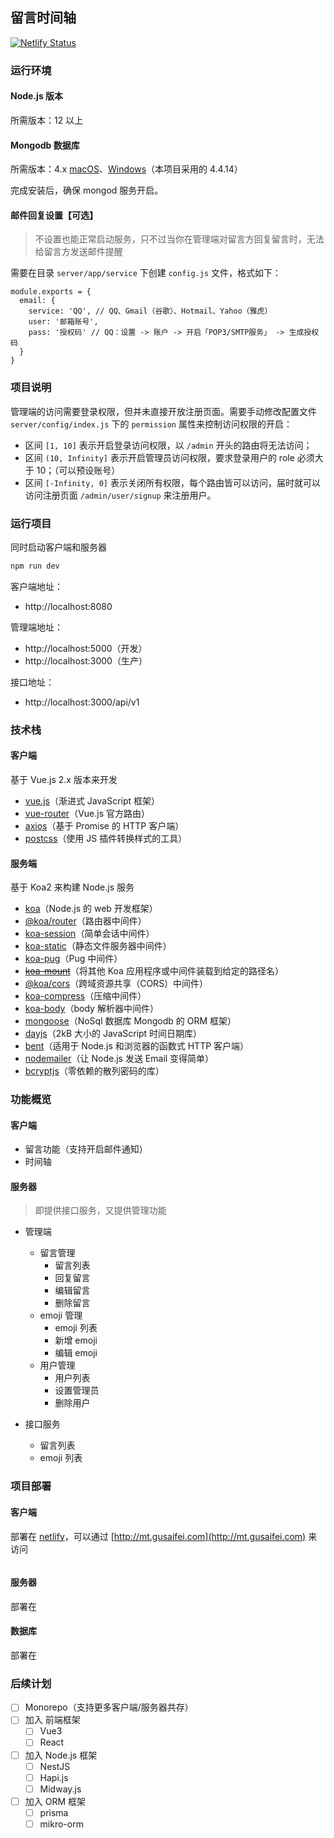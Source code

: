 ## 留言时间轴

[![Netlify Status](https://api.netlify.com/api/v1/badges/caa159e5-26d0-4f97-b7ca-b5b0164b8fd9/deploy-status)](https://app.netlify.com/sites/frolicking-kataifi-7de522/deploys)

### 运行环境

#### Node.js 版本

所需版本：12 以上

#### Mongodb 数据库

所需版本：4.x [macOS](https://www.mongodb.com/docs/v4.4/tutorial/install-mongodb-on-os-x/)、[Windows](https://www.mongodb.com/docs/v4.4/tutorial/install-mongodb-on-windows/)（本项目采用的 4.4.14）

完成安装后，确保 mongod 服务开启。

#### 邮件回复设置【可选】

> 不设置也能正常启动服务，只不过当你在管理端对留言方回复留言时，无法给留言方发送邮件提醒

需要在目录 `server/app/service` 下创建 `config.js` 文件，格式如下：

```node
module.exports = {
  email: {
    service: 'QQ', // QQ、Gmail（谷歌）、Hotmail、Yahoo（雅虎）
    user: '邮箱账号',
    pass: '授权码' // QQ：设置 -> 账户 -> 开启「POP3/SMTP服务」 -> 生成授权码
  }
}
```

### 项目说明

管理端的访问需要登录权限，但并未直接开放注册页面。需要手动修改配置文件 `server/config/index.js` 下的 `permission` 属性来控制访问权限的开启：

- 区间 `[1, 10]` 表示开启登录访问权限，以 `/admin` 开头的路由将无法访问；
- 区间 `(10, Infinity]` 表示开启管理员访问权限，要求登录用户的 role 必须大于 10；（可以预设账号）
- 区间 `[-Infinity, 0]` 表示关闭所有权限，每个路由皆可以访问，届时就可以访问注册页面 `/admin/user/signup` 来注册用户。

### 运行项目

同时启动客户端和服务器

```bash
npm run dev
```

客户端地址：

  - http://localhost:8080

管理端地址：

  - http://localhost:5000（开发）
  - http://localhost:3000（生产）

接口地址：

  - http://localhost:3000/api/v1

### 技术栈

#### 客户端

基于 Vue.js 2.x 版本来开发

- [vue.js](https://cn.vuejs.org/index.html)（渐进式 JavaScript 框架）
- [vue-router](https://v3.router.vuejs.org/zh/installation.html)（Vue.js 官方路由）
- [axios](https://axios-http.com/docs/intro)（基于 Promise 的 HTTP 客户端）
- [postcss](https://postcss.org/)（使用 JS 插件转换样式的工具）

#### 服务端

基于 Koa2 来构建 Node.js 服务

- [koa](https://koajs.com/)（Node.js 的 web 开发框架）
- [@koa/router](https://github.com/koajs/router)（路由器中间件）
- [koa-session](https://github.com/koajs/session)（简单会话中间件）
- [koa-static](https://github.com/koajs/static)（静态文件服务器中间件）
- [koa-pug](https://www.npmjs.com/package/koa-pug)（Pug 中间件）
- ~~[koa-mount](https://github.com/koajs/mount)~~（将其他 Koa 应用程序或中间件装载到给定的路径名）
- [@koa/cors](https://github.com/koajs/cors)（跨域资源共享（CORS）中间件）
- [koa-compress](https://github.com/koajs/compress)（压缩中间件）
- [koa-body](https://github.com/koajs/koa-body)（body 解析器中间件）
- [mongoose](https://mongoosejs.com/docs/4.x/)（NoSql 数据库 Mongodb 的 ORM 框架）
- [dayjs](https://day.js.org/zh-CN/)（2kB 大小的 JavaScript 时间日期库）
- [bent](https://github.com/mikeal/bent)（适用于 Node.js 和浏览器的函数式 HTTP 客户端）
- [nodemailer](https://nodemailer.com/about/)（让 Node.js 发送 Email 变得简单）
- [bcryptjs](https://www.npmjs.com/package/bcryptjs)（零依赖的散列密码的库）

### 功能概览

#### 客户端

- 留言功能（支持开启邮件通知）
- 时间轴

#### 服务器

> 即提供接口服务，又提供管理功能

- 管理端
  - 留言管理
    - 留言列表
    - 回复留言
    - 编辑留言
    - 删除留言
  - emoji 管理
    - emoji 列表
    - 新增 emoji
    - 编辑 emoji
  - 用户管理
    - 用户列表
    - 设置管理员
    - 删除用户

- 接口服务
  - 留言列表
  - emoji 列表

### 项目部署

#### 客户端

部署在 [netlify](https://app.netlify.com/)，可以通过 [http://mt.gusaifei.com](http://mt.gusaifei.com) 来访问

```
```

#### 服务器

部署在

#### 数据库

部署在

### 后续计划

- [ ] Monorepo（支持更多客户端/服务器共存）
- [ ] 加入 前端框架
  - [ ] Vue3
  - [ ] React
- [ ] 加入 Node.js 框架
  - [ ]  NestJS
  - [ ]  Hapi.js
  - [ ]  Midway.js
- [ ] 加入 ORM 框架
  - [ ] prisma
  - [ ] mikro-orm
